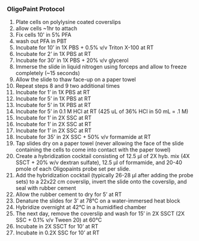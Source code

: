 
### OligoPaint Protocol 
1. Plate cells on polylysine coated coverslips
2. allow cells ~1hr to attach
3. Fix cells 10' in 5% PFA
4. wash out PFA in PBT
5. Incubate for 10’ in 1X PBS + 0.5% v/v Triton X-100 at RT
6. Incubate for 2’ in 1X PBS at RT
7. Incubate for 30’ in 1X PBS + 20% v/v glycerol
8. Immerse the slide in liquid nitrogen using forceps and allow to freeze completely (~15
seconds)
9. Allow the slide to thaw face-up on a paper towel
10. Repeat steps 8 and 9 two additional times
11. Incubate for 1’ in 1X PBS at RT
12. Incubate for 5’ in 1X PBS at RT
13. Incubate for 5’ in 1X PBS at RT
14. Incubate for 5’ in 0.1 M HCl at RT  (425 uL of 36% HCl in 50 mL = .1 M)
15. Incubate for 1’ in 2X SSC at RT
16. Incubate for 1’ in 2X SSC at RT
17. Incubate for 1’ in 2X SSC at RT
18. Incubate for 35’ in 2X SSC + 50% v/v formamide at RT
19. Tap slides dry on a paper towel (never allowing the face of the slide containing the cells
to come into contact with the paper towel)
20. Create a hybridization cocktail consisting of 12.5 μl of 2X hyb. mix (4X SSCT + 20% w/v
dextran sulfate), 12.5 μl of formamide, and 20-40 pmole of each Oligopaints probe set
per slide.
21. Add the hybridization cocktail (typically 26-28 μl after adding the probe sets) to a 22x22
cm coverslip, invert the slide onto the coverslip, and seal with rubber cement
22. Allow the rubber cement to dry for 5’ at RT
23. Denature the slides for 3’ at 78°C on a water-immersed heat block
24. Hybridize overnight at 42°C in a humidified chamber
25. The next day, remove the coverslip and wash for 15’ in 2X SSCT (2X SSC + 0.1% v/v
Tween 20) at 60°C
26. Incubate in 2X SSCT for 10’ at RT
27. Incubate in 0.2X SSC for 10’ at RT
